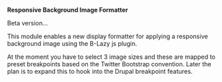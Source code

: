 **Responsive Background Image Formatter**

Beta version...

This module enables a new display formatter for applying a responsive background image using the B-Lazy js plugin.

At the moment you have to select 3 image sizes and these are mapped to preset breakpoints based on the Twitter Bootstrap convention. Later the plan is to expand this to hook into the Drupal breakpoint features.